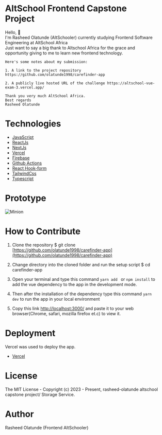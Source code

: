 # AltSchool Frontend Capstone Project

Hello, 👋 \
I'm Rasheed Olatunde (AltSchooler) currently studying Frontend Software Engineering at AltSchool Africa\
Just want to say a big thank to Altschool Africa  for the grace and opportunity giving to me to learn new frontend technology.
```
Here's some notes about my submission:

1. A link to the project repository  https://github.com/olatunde1998/carefinder-app

2. A publicly live hosted URL of the challenge https://altschool-vue-exam-3.vercel.app/ 

Thank you very much AltSchool Africa.
Best regards
Rasheed Olatunde

```
# Technologies 

 + [JavaScript](https://javascript.info/) 
 + [ReactJs](https://react.dev/) 
 + [NextJs](https://nextjs.org/)
 + [Vercel](https://vercel.com/dashboard) 
 + [Firebase](https://firebase.google.com/) 
 + [Github Actions](https://docs.github.com/en/actions/)
 + [React Hook-form](https://react-hook-form.com/) 
 + [TailwindCss](https://tailwindcss.com/) 
 + [Typescript](https://www.typescriptlang.org/) 


# Prototype
![Minion](/images/carefinder-prototype.jpeg)
 
# How to Contribute

1. Clone the repository 
$ git clone [https://github.com/olatunde1998/carefinder-app](https://github.com/olatunde1998/carefinder-app)

2. Change directory into the cloned folder and run the setup script
$ cd carefinder-app

3. Open your terminal and type this command `yarn add ` or `npm install` to add the vue dependency to the app in the development mode.

4. Then after the installation of the  dependency type this command  `yarn dev` to run the app in your local environment 

5. Copy this link [http://localhost:3000/](http://localhost:3000/) and paste it to your web browser(Chrome, safari, mozilla firefox et.c) to view it.


# Deployment
Vercel was used to deploy the app. 
 + [Vercel](https://vercel.com/dashboard)

# License
The MIT License - Copyright (c) 2023 - Present, rasheed-olatunde altschool capstone project/  Storage Service.

# Author
Rasheed Olatunde (Frontend AltSchooler)